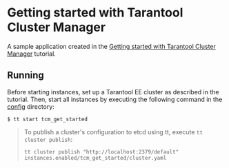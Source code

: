 # Getting started with Tarantool Cluster Manager

A sample application created in the [Getting started with Tarantool Cluster Manager](https://www.tarantool.io/en/doc/latest/how-to/getting_started_tcm/) tutorial.

## Running

Before starting instances, set up a Tarantool EE cluster as described in the tutorial.
Then, start all instances by executing the following command in the [config](../../../config) directory:

```console
$ tt start tcm_get_started
```

>
> To publish a cluster's configuration to etcd using tt, execute `tt cluster publish`:
> 
> ```shell
> tt cluster publish "http://localhost:2379/default" instances.enabled/tcm_get_started/cluster.yaml
> ```
